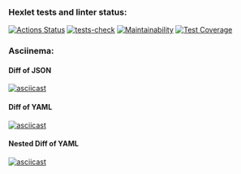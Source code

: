 ### Hexlet tests and linter status:
[![Actions Status](https://github.com/NikolaiProgramist/php-project-48/actions/workflows/hexlet-check.yml/badge.svg)](https://github.com/NikolaiProgramist/php-project-48/actions) [![tests-check](https://github.com/NikolaiProgramist/php-project-48/actions/workflows/tests-check.yml/badge.svg)](https://github.com/NikolaiProgramist/php-project-48/actions/workflows/tests-check.yml) [![Maintainability](https://api.codeclimate.com/v1/badges/b070d4d02aad3ce48e32/maintainability)](https://codeclimate.com/github/NikolaiProgramist/php-project-48/maintainability) [![Test Coverage](https://api.codeclimate.com/v1/badges/b070d4d02aad3ce48e32/test_coverage)](https://codeclimate.com/github/NikolaiProgramist/php-project-48/test_coverage)

### Asciinema:

#### Diff of JSON

[![asciicast](https://asciinema.org/a/681719.svg)](https://asciinema.org/a/681719)

#### Diff of YAML

[![asciicast](https://asciinema.org/a/682331.svg)](https://asciinema.org/a/682331)

#### Nested Diff of YAML

[![asciicast](https://asciinema.org/a/684444.svg)](https://asciinema.org/a/684444)

